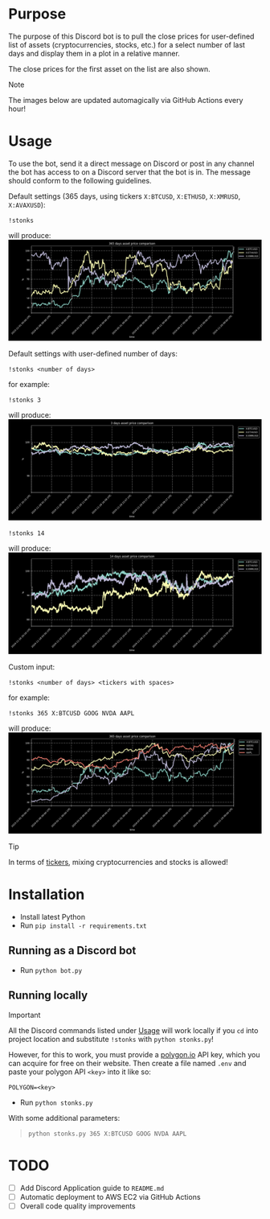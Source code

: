 # Purpose #

The purpose of this Discord bot is to pull the close prices for user-defined list of assets (cryptocurrencies, stocks, etc.) for a select number of last days and display them in a plot in a relative manner.

The close prices for the first asset on the list are also shown.

> [!NOTE]  
> The images below are updated automagically via GitHub Actions every hour!

# Usage #

To use the bot, send it a direct message on Discord or post in any channel the bot has access to on a Discord server that the bot is in. The message should conform to the following guidelines.

Default settings (365 days, using tickers `X:BTCUSD`, `X:ETHUSD`, `X:XMRUSD`, `X:AVAXUSD`):
```
!stonks
```
will produce:
![example 1](pics/!stonks.png)

Default settings with user-defined number of days:
```
!stonks <number of days>
```
for example:
```
!stonks 3
```
will produce:
![example 2](pics/!stonks_3.png)
```
!stonks 14
```
will produce:
![example 3](pics/!stonks_14.png)

Custom input:
```
!stonks <number of days> <tickers with spaces>
```
for example:
```
!stonks 365 X:BTCUSD GOOG NVDA AAPL
```
will produce:
![example 4](pics/!stonks_365_X-BTCUSD_GOOG_NVDA_AAPL.png)

> [!TIP]  
> In terms of [tickers](https://polygon.io/quote/tickers), mixing cryptocurrencies and stocks is allowed!

# Installation #

* Install latest Python
* Run `pip install -r requirements.txt`

## Running as a Discord bot ##

* Run `python bot.py`

## Running locally ##

> [!IMPORTANT]
> All the Discord commands listed under [Usage](#usage) will work locally if you `cd` into project location and substitute `!stonks` with `python stonks.py`!
>
> However, for this to work, you must provide a [polygon.io](https://polygon.io/) API key, which you can acquire for free on their website.
> Then create a file named `.env` and paste your polygon API `<key>` into it like so:
> ```
> POLYGON=<key>
> ```

* Run `python stonks.py`

With some additional parameters:
> ```
> python stonks.py 365 X:BTCUSD GOOG NVDA AAPL
> ```

# TODO #

* [ ] Add Discord Application guide to `README.md`
* [ ] Automatic deployment to AWS EC2 via GitHub Actions
* [ ] Overall code quality improvements
